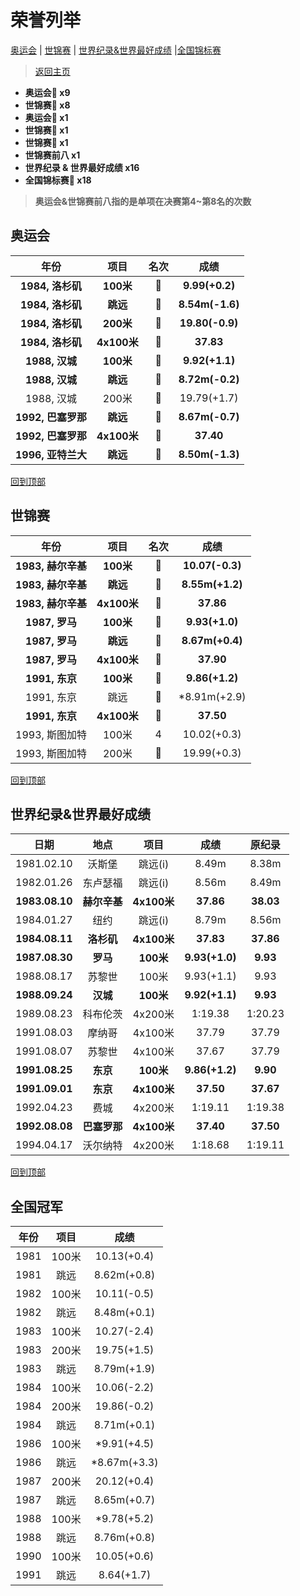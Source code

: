 # 荣誉列举

[奥运会](#奥运会) | [世锦赛](#世锦赛) | [世界纪录&世界最好成绩](#世界纪录&世界最好成绩) |[全国锦标赛](#全国冠军)

> [返回主页](./Profile.md)

- **奥运会🥇 x9**
- **世锦赛🥇 x8**
- **奥运会🥈 x1**
- **世锦赛🥈 x1**
- **世锦赛🥉 x1**
- **世锦赛前八 x1**
- **世界纪录 & 世界最好成绩 x16**
- **全国锦标赛🥇 x18**

> **奥运会&世锦赛前八指的是单项在决赛第4~第8名的次数**

## 奥运会

|        年份        |    项目     | 名次  |      成绩       |
| :----------------: | :---------: | :---: | :-------------: |
|  **1984, 洛杉矶**  |  **100米**  | **🥇** | **9.99(+0.2)**  |
|  **1984, 洛杉矶**  |  **跳远**   | **🥇** | **8.54m(-1.6)** |
|  **1984, 洛杉矶**  |  **200米**  | **🥇** | **19.80(-0.9)** |
|  **1984, 洛杉矶**  | **4x100米** | **🥇** |    **37.83**    |
|   **1988, 汉城**   |  **100米**  | **🥇** | **9.92(+1.1)**  |
|   **1988, 汉城**   |  **跳远**   | **🥇** | **8.72m(-0.2)** |
|     1988, 汉城     |    200米    |   🥈   |   19.79(+1.7)   |
| **1992, 巴塞罗那** |  **跳远**   | **🥇** | **8.67m(-0.7)** |
| **1992, 巴塞罗那** | **4x100米** | **🥇** |    **37.40**    |
| **1996, 亚特兰大** |  **跳远**   | **🥇** | **8.50m(-1.3)** |

[回到顶部](#荣誉列举)

## 世锦赛

|        年份        |    项目     | 名次  |      成绩       |
| :----------------: | :---------: | :---: | :-------------: |
| **1983, 赫尔辛基** |  **100米**  | **🥇** | **10.07(-0.3)** |
| **1983, 赫尔辛基** |  **跳远**   | **🥇** | **8.55m(+1.2)** |
| **1983, 赫尔辛基** | **4x100米** | **🥇** |    **37.86**    |
|   **1987, 罗马**   |  **100米**  | **🥇** | **9.93(+1.0)**  |
|   **1987, 罗马**   |  **跳远**   | **🥇** | **8.67m(+0.4)** |
|   **1987, 罗马**   | **4x100米** | **🥇** |    **37.90**    |
|   **1991, 东京**   |  **100米**  | **🥇** | **9.86(+1.2)**  |
|     1991, 东京     |    跳远     |   🥈   |  *8.91m(+2.9)   |
|   **1991, 东京**   | **4x100米** | **🥇** |    **37.50**    |
|   1993, 斯图加特   |    100米    |   4   |   10.02(+0.3)   |
|   1993, 斯图加特   |    200米    |   🥉   |   19.99(+0.3)   |

[回到顶部](#荣誉列举)

## 世界纪录&世界最好成绩

|      日期      |     地点     |    项目     |      成绩      |  原纪录   |
| :------------: | :----------: | :---------: | :------------: | :-------: |
|   1981.02.10   |    沃斯堡    |   跳远(i)   |     8.49m      |   8.38m   |
|   1982.01.26   |   东卢瑟福   |   跳远(i)   |     8.56m      |   8.49m   |
| **1983.08.10** | **赫尔辛基** | **4x100米** |   **37.86**    | **38.03** |
|   1984.01.27   |     纽约     |   跳远(i)   |     8.79m      |   8.56m   |
| **1984.08.11** |  **洛杉矶**  | **4x100米** |   **37.83**    | **37.86** |
| **1987.08.30** |   **罗马**   |  **100米**  | **9.93(+1.0)** | **9.93**  |
|   1988.08.17   |    苏黎世    |    100米    |   9.93(+1.1)   |   9.93    |
| **1988.09.24** |   **汉城**   |  **100米**  | **9.92(+1.1)** | **9.93**  |
|   1989.08.23   |   科布伦茨   |   4x200米   |    1:19.38     |  1:20.23  |
|   1991.08.03   |    摩纳哥    |   4x100米   |     37.79      |   37.79   |
|   1991.08.07   |    苏黎世    |   4x100米   |     37.67      |   37.79   |
| **1991.08.25** |   **东京**   |  **100米**  | **9.86(+1.2)** | **9.90**  |
| **1991.09.01** |   **东京**   | **4x100米** |   **37.50**    | **37.67** |
|   1992.04.23   |     费城     |   4x200米   |    1:19.11     |  1:19.38  |
| **1992.08.08** | **巴塞罗那** | **4x100米** |   **37.40**    | **37.50** |
|   1994.04.17   |   沃尔纳特   |   4x200米   |    1:18.68     |  1:19.11  |

[回到顶部](#荣誉列举)

## 全国冠军

| 年份 | 项目  |     成绩     |
| :--: | :---: | :----------: |
| 1981 | 100米 | 10.13(+0.4)  |
| 1981 | 跳远  | 8.62m(+0.8)  |
| 1982 | 100米 | 10.11(-0.5)  |
| 1982 | 跳远  | 8.48m(+0.1)  |
| 1983 | 100米 | 10.27(-2.4)  |
| 1983 | 200米 | 19.75(+1.5)  |
| 1983 | 跳远  | 8.79m(+1.9)  |
| 1984 | 100米 | 10.06(-2.2)  |
| 1984 | 200米 | 19.86(-0.2)  |
| 1984 | 跳远  | 8.71m(+0.1)  |
| 1986 | 100米 | *9.91(+4.5)  |
| 1986 | 跳远  | *8.67m(+3.3) |
| 1987 | 200米 | 20.12(+0.4)  |
| 1987 | 跳远  | 8.65m(+0.7)  |
| 1988 | 100米 | *9.78(+5.2)  |
| 1988 | 跳远  | 8.76m(+0.8)  |
| 1990 | 100米 | 10.05(+0.6)  |
| 1991 | 跳远  |  8.64(+1.7)  |

